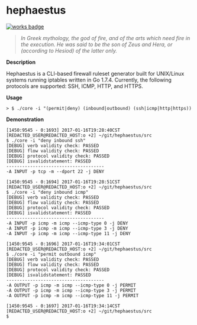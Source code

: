 hephaestus
===================
[![works badge](https://cdn.rawgit.com/nikku/works-on-my-machine/v0.2.0/badge.svg)](https://github.com/nikku/works-on-my-machine)

>*In Greek mythology, the god of fire, and of the arts which need fire in the execution. He was said to be the son of Zeus and Hera, or (according to Hesiod) of the latter only.*

**Description**

Hephaestus is a CLI-based firewall ruleset generator built for UNIX/Linux systems running iptables written in Go 1.7.4.
Currently, the following protocols are supported: SSH, ICMP, HTTP, and HTTPS.

**Usage**
```
> $ ./core -i "(permit|deny) (inbound|outbound) (ssh|icmp|http|https)) 
```

**Demonstration**
```
[1450:9545 - 0:1693] 2017-01-16T19:28:40CST [REDACTED_USER@REDACTED_HOST:o +2] ~/git/hephaestus/src 
$ ./core -i "deny inbound ssh"
[DEBUG] verb validity check: PASSED
[DEBUG] flow validity check: PASSED
[DEBUG] protocol validity check: PASSED
[DEBUG] isvalidstatement: PASSED
-------------------------------------
-A INPUT -p tcp -m --dport 22 -j DENY

[1450:9545 - 0:1694] 2017-01-16T19:28:51CST [REDACTED_USER@REDACTED_HOST:o +2] ~/git/hephaestus/src 
$ ./core -i "deny inbound icmp"
[DEBUG] verb validity check: PASSED
[DEBUG] flow validity check: PASSED
[DEBUG] protocol validity check: PASSED
[DEBUG] isvalidstatement: PASSED
-------------------------------------
-A INPUT -p icmp -m icmp --icmp-type 0 -j DENY
-A INPUT -p icmp -m icmp --icmp-type 3 -j DENY
-A INPUT -p icmp -m icmp --icmp-type 11 -j DENY

[1450:9545 - 0:1696] 2017-01-16T19:34:01CST [REDACTED_USER@REDACTED_HOST:o +2] ~/git/hephaestus/src 
$ ./core -i "permit outbound icmp"
[DEBUG] verb validity check: PASSED
[DEBUG] flow validity check: PASSED
[DEBUG] protocol validity check: PASSED
[DEBUG] isvalidstatement: PASSED
-------------------------------------
-A OUTPUT -p icmp -m icmp --icmp-type 0 -j PERMIT
-A OUTPUT -p icmp -m icmp --icmp-type 3 -j PERMIT
-A OUTPUT -p icmp -m icmp --icmp-type 11 -j PERMIT

[1450:9545 - 0:1697] 2017-01-16T19:34:14CST [REDACTED_USER@REDACTED_HOST:o +2] ~/git/hephaestus/src 
$ 
```
